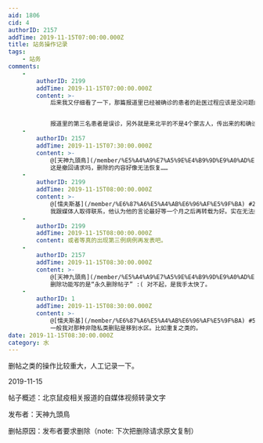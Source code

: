 ```yaml
---
aid: 1806
cid: 4
authorID: 2157
addTime: 2019-11-15T07:00:00.000Z
title: 站务操作记录
tags:
    - 站务
comments:
    -
        authorID: 2199
        addTime: 2019-11-15T07:00:00.000Z
        content: >-
            后来我又仔细看了一下，那篇报道里已经被确诊的患者的赴医过程应该是没问题的，在北平接触的人也是准确的


            报道里的第三名患者是误诊，另外就是来北平的不是4个蒙古人，传出来的和确诊病患同行的另外两个蒙古人，是独自开车来北平就医的，和确诊的病患没关系。
    -
        authorID: 2157
        addTime: 2019-11-15T07:30:00.000Z
        content: >-
            @[天神九頭鳥](/member/%E5%A4%A9%E7%A5%9E%E4%B9%9D%E9%A0%AD%E9%B3%A5) #1
            这是撤回请求吗，删除的内容好像无法恢复……
    -
        authorID: 2199
        addTime: 2019-11-15T08:00:00.000Z
        content: >-
            @[懦夫斯基](/member/%E6%87%A6%E5%A4%AB%E6%96%AF%E5%9F%BA) #2
            我跟媒体人取得联系，他认为他的言论最好等一个月之后再转载为好。实在无法撤回，我再将内容编辑好后重新发布也行。
    -
        authorID: 2199
        addTime: 2019-11-15T08:00:00.000Z
        content: 或者等真的出现第三例病例再发表吧。
    -
        authorID: 2157
        addTime: 2019-11-15T08:30:00.000Z
        content: >-
            @[天神九頭鳥](/member/%E5%A4%A9%E7%A5%9E%E4%B9%9D%E9%A0%AD%E9%B3%A5) #3
            删除功能写的是“永久删除帖子” :( 对不起，是我手太快了。
    -
        authorID: 1
        addTime: 2019-11-15T08:30:00.000Z
        content: >-
            @[懦夫斯基](/member/%E6%87%A6%E5%A4%AB%E6%96%AF%E5%9F%BA) #5
            一般我对那种非隐私类删贴是移到水区。比如重复之类的。
date: 2019-11-15T08:30:00.000Z
category: 水
---
```


删帖之类的操作比较重大，人工记录一下。

2019-11-15

帖子概述：北京鼠疫相关报道的自媒体视频转录文字

发布者：天神九頭鳥

删帖原因：发布者要求删除（note: 下次把删除请求原文复制）
